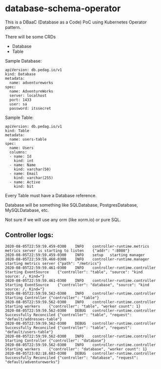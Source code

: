 # database-schema-operator
This is a DBaaC (Database as a Code) PoC using Kubernetes Operator pattern.

There will be some CRDs
- Database
- Table

Sample Database:
```
apiVersion: db.pedag.io/v1
kind: Database
metadata:
  name: adventureworks
spec:
  name: AdventureWorks
  server: localhost
  port: 1433
  user: sa
  password: itssecret

```
Sample Table:
```
apiVersion: db.pedag.io/v1
kind: Table
metadata:
  name: users-table
spec:
  name: Users
  columns:
  - name: Id
    kind: int
  - name: Name
    kind: varchar(50)
  - name: Email
    kind: varchar(255)
  - name: Active
    kind: bit
```

Every Table must have a Database reference.

Database will be something like SQLDatabase, PostgresDatabase, MySQLDatabase, etc.

Not sure if we will use any orm (like xorm.io) or pure SQL.

## Controller logs:
```
2020-08-05T22:59:59.459-0300	INFO	controller-runtime.metrics	metrics server is starting to listen	{"addr": ":8080"}
2020-08-05T22:59:59.459-0300	INFO	setup	starting manager
2020-08-05T22:59:59.460-0300	INFO	controller-runtime.manager	starting metrics server	{"path": "/metrics"}
2020-08-05T22:59:59.461-0300	INFO	controller-runtime.controller	Starting EventSource	{"controller": "table", "source": "kind source: /, Kind="}
2020-08-05T22:59:59.461-0300	INFO	controller-runtime.controller	Starting EventSource	{"controller": "database", "source": "kind source: /, Kind="}
2020-08-05T22:59:59.562-0300	INFO	controller-runtime.controller	Starting Controller	{"controller": "table"}
2020-08-05T22:59:59.562-0300	INFO	controller-runtime.controller	Starting workers	{"controller": "table", "worker count": 1}
2020-08-05T22:59:59.562-0300	DEBUG	controller-runtime.controller	Successfully Reconciled	{"controller": "table", "request": "default/addresses-table"}
2020-08-05T22:59:59.562-0300	DEBUG	controller-runtime.controller	Successfully Reconciled	{"controller": "table", "request": "default/users-table"}
2020-08-05T22:59:59.562-0300	INFO	controller-runtime.controller	Starting Controller	{"controller": "database"}
2020-08-05T22:59:59.562-0300	INFO	controller-runtime.controller	Starting workers	{"controller": "database", "worker count": 1}
2020-08-05T23:02:18.603-0300	DEBUG	controller-runtime.controller	Successfully Reconciled	{"controller": "database", "request": "default/adventureworks"}
```

